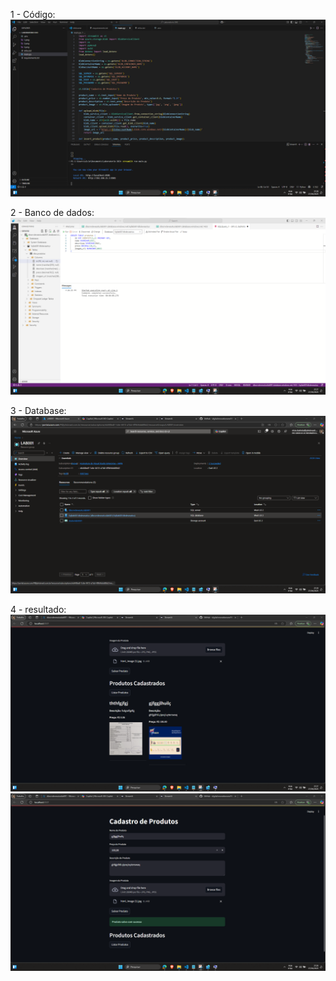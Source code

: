 1 - Código: 
![AI Foundry](https://raw.githubusercontent.com/Vit0r2108/E-Commerce-na-Cloud/refs/heads/main/Laboratorio%20DIO/4.png
)

2 - Banco de dados: 
![Playground](https://raw.githubusercontent.com/Vit0r2108/E-Commerce-na-Cloud/refs/heads/main/Laboratorio%20DIO/3.png)

3 - Database: 
![Aplicativo Web](https://raw.githubusercontent.com/Vit0r2108/E-Commerce-na-Cloud/refs/heads/main/Laboratorio%20DIO/5.png)

4 - resultado: 
![Web Chat](https://raw.githubusercontent.com/Vit0r2108/E-Commerce-na-Cloud/refs/heads/main/Laboratorio%20DIO/2.png)
![Web Chat](https://raw.githubusercontent.com/Vit0r2108/E-Commerce-na-Cloud/refs/heads/main/Laboratorio%20DIO/1.png)
